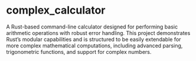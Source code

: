 # complex_calculator
A Rust-based command-line calculator designed for performing basic arithmetic operations with robust error handling. This project demonstrates Rust’s modular capabilities and is structured to be easily extendable for more complex mathematical computations, including advanced parsing, trigonometric functions, and support for complex numbers.
